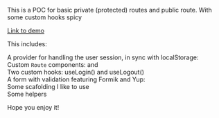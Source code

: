 This is a POC for basic private (protected) routes and public route. With some custom hooks spicy

[Link to demo](https://class-session-provider.vercel.app)

This includes:

A provider for handling the user session, in sync with localStorage: <SessionProvider /></br>
Custom `Route` components: <ProtectedRoute /> and <PublicRoute /></br>
Two custom hooks: useLogin() and useLogout()</br>
A form with validation featuring Formik and Yup: <Login /></br>
Some scafolding I like to use</br>
Some helpers</br>

Hope you enjoy it!

